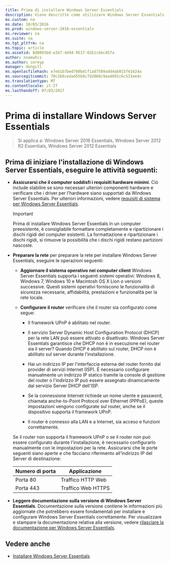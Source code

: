 ```yaml
---
title: Prima di installare Windows Server Essentials
description: Viene descritto come utilizzare Windows Server Essentials
ms.custom: na
ms.date: 10/03/2016
ms.prod: windows-server-2016-essentials
ms.reviewer: na
ms.suite: na
ms.tgt_pltfrm: na
ms.topic: article
ms.assetid: 8d0893bd-e2b7-4494-9537-02b1cbbcd57a
author: nnamuhcs
ms.author: coreyp
manager: dongill
ms.openlocfilehash: e7eb1b7bed780b41f1a87589add4ab015f41624a
ms.sourcegitcommit: 70c1b6cedad55b9c7d2068c9aa4891c6c533ee4c
ms.translationtype: MT
ms.contentlocale: it-IT
ms.lasthandoff: 07/03/2017
---
```

# <a name="before-you-install-windows-server-essentials"></a>Prima di installare Windows Server Essentials

>Si applica a: Windows Server 2016 Essentials, Windows Server 2012 R2 Essentials, Windows Server 2012 Essentials

##  <a name="BKMK_BeforeYouBegin"></a>Prima di iniziare l'installazione di Windows Server Essentials, eseguire le attività seguenti:  

-   **Assicurarsi che il computer soddisfi i requisiti hardware minimi**. Ciò include stabilire se sono necessari ulteriori componenti hardware e verificare che i driver per l'hardware siano supportati da Windows Server Essentials. Per ulteriori informazioni, vedere [requisiti di sistema per Windows Server Essentials](../get-started/system-requirements.md).   

  
    > [!IMPORTANT]
    >  Prima di installare Windows Server Essentials in un computer preesistente, è consigliabile formattare completamente e ripartizionare i dischi rigidi del computer esistenti. La formattazione e ripartizionare i dischi rigidi, si rimuove la possibilità che i dischi rigidi restano partizioni nascoste.  
  
-   **Preparare la rete** per preparare la rete per installare Windows Server Essentials, eseguire le operazioni seguenti:  
    
  
    -   **Aggiornare il sistema operativo nei computer client** Windows Server Essentials supporta i seguenti sistemi operativi: Windows 8, Windows 7, Windows 10 e Macintosh OS X Lion o versioni successive. Questi sistemi operativi forniscono le funzionalità di sicurezza necessarie, affidabilità, prestazioni e funzionalità per la rete locale.  
  
    -   **Configurare il router** verificare che il router sia configurato come segue:  
  
        -   Il framework UPnP è abilitato nel router.  
  
        -   Il servizio Server Dynamic Host Configuration Protocol (DHCP) per la rete LAN può essere attivato o disattivato.  Windows Server Essentials garantisce che DHCP non è in esecuzione nel router sia il server? Quando DHCP è abilitato sul router, DHCP non è abilitato sul server durante l'installazione.  
  
        -   Hai un indirizzo IP per l'interfaccia esterna del router fornito dal provider di servizi Internet (ISP). È necessario configurare manualmente un indirizzo IP statico tramite la console di gestione del router o l'indirizzo IP può essere assegnato dinamicamente dal servizio Server DHCP dell'ISP.  
  
        -   Se la connessione Internet richiede un nome utente e password, chiamata anche-to-Point Protocol over Ethernet (PPPoE), queste impostazioni vengono configurate sul router, anche se il dispositivo supporta il framework UPnP.  
  
        -   Il router è connesso alla LAN e a Internet, sia acceso e funzioni correttamente.  
  
     Se il router non supporta il framework UPnP o se il router non può essere configurato durante l'installazione, è necessario configurarlo manualmente con le impostazioni per la rete. Assicurarsi che le porte seguenti siano aperte e che facciano riferimento all'indirizzo IP del Server di destinazione:  
  
    |Numero di porta|Applicazione|  
    |-----------------|-----------------|  
    |Porta 80|Traffico HTTP Web|  
    |Porta 443|Traffico Web HTTPS|  
  

-   **Leggere documentazione sulla versione di Windows Server Essentials**. Documentazione sulla versione contiene le informazioni più aggiornate che potrebbero essere fondamentali per installare e configurare Windows Server Essentials correttamente. Per visualizzare e stampare la documentazione relativa alla versione, vedere [rilasciare la documentazione per Windows Server Essentials](../get-started/release-notes.md).  
  
## <a name="see-also"></a>Vedere anche  
  
-   [Installare Windows Server Essentials](Install-Windows-Server-Essentials.md)

